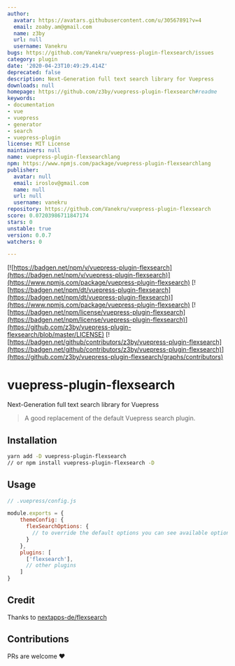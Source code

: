 ```yaml
---
author:
  avatar: https://avatars.githubusercontent.com/u/30567891?v=4
  email: zoaby.am@gmail.com
  name: z3by
  url: null
  username: Vanekru
bugs: https://github.com/Vanekru/vuepress-plugin-flexsearch/issues
category: plugin
date: '2020-04-23T10:49:29.414Z'
deprecated: false
description: Next-Generation full text search library for Vuepress
downloads: null
homepage: https://github.com/z3by/vuepress-plugin-flexsearch#readme
keywords:
- documentation
- vue
- vuepress
- generator
- search
- vuepress-plugin
license: MIT License
maintainers: null
name: vuepress-plugin-flexsearchlang
npm: https://www.npmjs.com/package/vuepress-plugin-flexsearchlang
publisher:
  avatar: null
  email: iroslov@gmail.com
  name: null
  url: null
  username: vanekru
repository: https://github.com/Vanekru/vuepress-plugin-flexsearch
score: 0.07203986711847174
stars: 0
unstable: true
version: 0.0.7
watchers: 0

---
```


[![https://badgen.net/npm/v/vuepress-plugin-flexsearch](https://badgen.net/npm/v/vuepress-plugin-flexsearch)](https://www.npmjs.com/package/vuepress-plugin-flexsearch)
[![https://badgen.net/npm/dt/vuepress-plugin-flexsearch](https://badgen.net/npm/dt/vuepress-plugin-flexsearch)](https://www.npmjs.com/package/vuepress-plugin-flexsearch)
[![https://badgen.net/npm/license/vuepress-plugin-flexsearch](https://badgen.net/npm/license/vuepress-plugin-flexsearch)](https://github.com/z3by/vuepress-plugin-flexsearch/blob/master/LICENSE)
[![https://badgen.net/github/contributors/z3by/vuepress-plugin-flexsearch](https://badgen.net/github/contributors/z3by/vuepress-plugin-flexsearch)](https://github.com/z3by/vuepress-plugin-flexsearch/graphs/contributors)


# vuepress-plugin-flexsearch

Next-Generation full text search library for Vuepress

> A good replacement of the default Vuepress search plugin.

## Installation

```bash
yarn add -D vuepress-plugin-flexsearch
// or npm install vuepress-plugin-flexsearch -D

```

## Usage

```js
// .vuepress/config.js

module.exports = {
    themeConfig: {
      flexSearchOptions: {
        // to override the default options you can see available options on https://github.com/nextapps-de/flexsearch
      }
    },
    plugins: [
      ['flexsearch'],
      // other plugins
    ]
}
```

## Credit

Thanks to [nextapps-de/flexsearch](https://github.com/nextapps-de/flexsearch)

## Contributions

PRs are welcome :heart:

